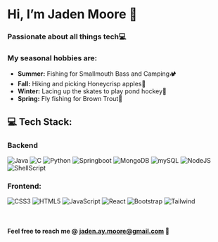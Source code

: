 # Hi, I’m Jaden Moore 👋

### Passionate about all things tech💻

### My seasonal hobbies are:
- **Summer:** Fishing for Smallmouth Bass and Camping🏕
- **Fall:** Hiking and picking Honeycrisp apples🍎
- **Winter:** Lacing up the skates to play pond hockey🏒
- **Spring:** Fly fishing for Brown Trout🎣

## 💻 Tech Stack:
### Backend
 ![Java](https://img.shields.io/badge/java-%23ED8B00.svg?style=for-the-badge&logo=openjdk&logoColor=white) ![C](https://img.shields.io/badge/c-%2300599C.svg?style=for-the-badge&logo=c&logoColor=white) ![Python](https://img.shields.io/badge/python-3670A0?style=for-the-badge&logo=python&logoColor=ffdd54) ![Springboot](https://img.shields.io/badge/Spring-6DB33F?style=for-the-badge&logo=spring&logoColor=white)
 ![MongoDB](https://img.shields.io/badge/MongoDB-4EA94B?style=for-the-badge&logo=mongodb&logoColor=white) ![mySQL](https://img.shields.io/badge/MySQL-005C84?style=for-the-badge&logo=mysql&logoColor=white)
  ![NodeJS](https://img.shields.io/badge/Node.js-43853D?style=for-the-badge&logo=node.js&logoColor=white) ![ShellScript](https://img.shields.io/badge/Shell_Script-121011?style=for-the-badge&logo=gnu-bash&logoColor=white)
 
 ### Frontend:
 ![CSS3](https://img.shields.io/badge/css3-%231572B6.svg?style=for-the-badge&logo=css3&logoColor=white) ![HTML5](https://img.shields.io/badge/html5-%23E34F26.svg?style=for-the-badge&logo=html5&logoColor=white) ![JavaScript](https://img.shields.io/badge/javascript-%23323330.svg?style=for-the-badge&logo=javascript&logoColor=%23F7DF1E) ![React](https://img.shields.io/badge/react-%2320232a.svg?style=for-the-badge&logo=react&logoColor=%2361DAFB) 
 ![Bootstrap](https://img.shields.io/badge/Bootstrap-563D7C?style=for-the-badge&logo=bootstrap&logoColor=white) ![Tailwind](https://img.shields.io/badge/Tailwind_CSS-38B2AC?style=for-the-badge&logo=tailwind-css&logoColor=white) 

<br />

#### Feel free to reach me @ jaden.ay.moore@gmail.com 📩

<!---
JadenAntM/JadenAntM is a ✨ special ✨ repository because its `README.md` (this file) appears on your GitHub profile.
You can click the Preview link to take a look at your changes.
--->
